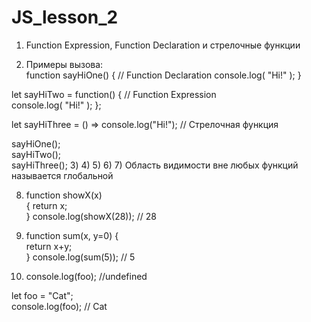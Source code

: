 # JS_lesson_2

1) Function Expression, Function Declaration и стрелочные функции <br>

2) Примеры вызова: <br>
  function sayHiOne() {            // Function Declaration
    console.log( "Hi!" );
  }

  let sayHiTwo = function() {     // Function Expression <br>
    console.log( "Hi!" ); 
  };

  let sayHiThree = () => console.log("Hi!");     // Стрелочная функция <br>


  sayHiOne(); <br>
  sayHiTwo(); <br>
  sayHiThree();
3)
4)
5)
6)
7) Область видимости вне любых функций называется глобальной

8) function showX(x) <br>
  { 
    return x; <br>
  }
  console.log(showX(28)); // 28 

9) function sum(x, y=0) { <br>
    return x+y; <br>
  } 
  console.log(sum(5)); // 5

10) console.log(foo); //undefined <br>

   let foo = "Cat"; <br>
   console.log(foo); // Cat
